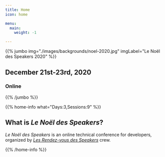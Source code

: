 ```yaml
---
title: Home
icon: home

menu:
  main:
    weight: -1

---
```

{{% jumbo img="./images/backgrounds/noel-2020.jpg" imgLabel="Le Noël des Speakers 2020" %}}

## December 21st-23rd, 2020
### Online

{{% /jumbo %}}

<!-- ... -->


{{% home-info what="Days:3,Sessions:9" %}}

## What is *Le Noël des Speakers*?

*Le Noël des Speakers* is an online technical conference for developers, organized by [*Les Rendez-vous des Speakers*](https://rdv-speakers.fr/) crew. 


{{% /home-info %}}

<!-- ... -->
